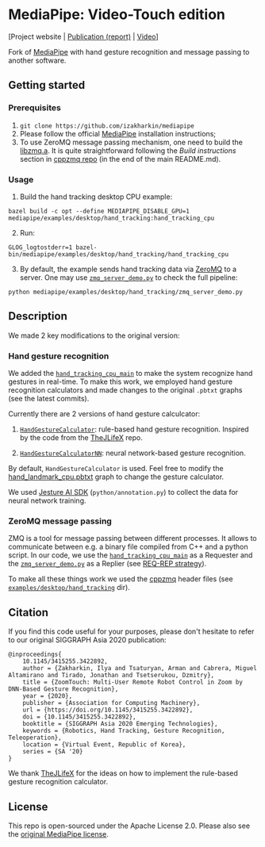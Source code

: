 # MediaPipe: Video-Touch edition

[Project website | [Publication (report)](https://dl.acm.org/doi/10.1145/3415255.3422892) | [Video](https://www.youtube.com/watch?v=F4X4jJwDBy4)]

Fork of [MediaPipe](https://github.com/google/mediapipe) with hand gesture recognition and message passing to another software.

## Getting started

### Prerequisites

1. `git clone https://github.com/izakharkin/mediapipe`
2. Please follow the official [MediaPipe](https://github.com/google/mediapipe) installation instructions;
3. To use ZeroMQ message passing mechanism, one need to build the [libzmq.a](https://github.com/zeromq/libzmq). It is quite straightforward following the *Build instructions* section in [cppzmq repo](https://github.com/zeromq/cppzmq#build-instructions) (in the end of the main README.md).

### Usage

1. Build the hand tracking desktop CPU example:

```
bazel build -c opt --define MEDIAPIPE_DISABLE_GPU=1 mediapipe/examples/desktop/hand_tracking:hand_tracking_cpu
```

2. Run:

```
GLOG_logtostderr=1 bazel-bin/mediapipe/examples/desktop/hand_tracking/hand_tracking_cpu
```

3. By default, the example sends hand tracking data via [ZeroMQ](https://zeromq.org) to a server. One may use [`zmq_server_demo.py`](https://github.com/izakharkin/mediapipe/blob/master/mediapipe/examples/desktop/hand_tracking/zmq_server_demo.py) to check the full pipeline:

```
python mediapipe/examples/desktop/hand_tracking/zmq_server_demo.py
```

## Description

We made 2 key modifications to the original version:

### Hand gesture recognition

We added the [`hand_tracking_cpu_main`](https://github.com/izakharkin/mediapipe/blob/master/mediapipe/examples/desktop/hand_tracking/hand_tracking_cpu_main.cc) to make the system recognize hand gestures in real-time. To make this work, we employed hand gesture recognition calculators and made changes to the original `.pbtxt` graphs (see the latest commits).

Currently there are 2 versions of hand gesture calculcator:

1. [`HandGestureCalculator`](https://github.com/izakharkin/mediapipe/blob/master/mediapipe/calculators/util/hand_gesture_calculator.cc): rule-based hand gesture recognition. Inspired by the code from the [TheJLifeX](https://gist.github.com/TheJLifeX) repo.

2. [`HandGestureCalculatorNN`](https://github.com/izakharkin/mediapipe/blob/master/mediapipe/calculators/util/hand_gesture_calculator_nn.cc): neural network-based gesture recognition.

By default, `HandGestureCalculator` is used. Feel free to modify the [hand_landmark_cpu.pbtxt](https://github.com/izakharkin/mediapipe/blob/d22b4668fc8012c639ecc1cb0f7fcf80954ecd30/mediapipe/modules/hand_landmark/hand_landmark_cpu.pbtxt#L171) graph to change the gesture calculator.

We used [Jesture AI SDK](https://github.com/jesture-ai/jesture-sdk) (`python/annotation.py`) to collect the data for neural network training.

### ZeroMQ message passing

ZMQ is a tool for message passing between different processes. It allows to communicate between e.g. a binary file compiled from C++ and a python script. In our code, we use the [`hand_tracking_cpu_main`](https://github.com/izakharkin/mediapipe/blob/master/mediapipe/examples/desktop/hand_tracking/hand_tracking_cpu_main.cc) as a Requester and the [`zmq_server_demo.py`](https://github.com/izakharkin/mediapipe/blob/master/mediapipe/examples/desktop/hand_tracking/zmq_server_demo.py) as a Replier (see [REQ-REP strategy](https://learning-0mq-with-pyzmq.readthedocs.io/en/latest/pyzmq/patterns/client_server.html)).

To make all these things work we used the [cppzmq](https://github.com/zeromq/cppzmq) header files (see [`examples/desktop/hand_tracking`](https://github.com/izakharkin/mediapipe/tree/master/mediapipe/examples/desktop/hand_tracking) dir).

## Citation

If you find this code useful for your purposes, please don't hesitate to refer to our original SIGGRAPH Asia 2020 publication:

```
@inproceedings{
    10.1145/3415255.3422892, 
    author = {Zakharkin, Ilya and Tsaturyan, Arman and Cabrera, Miguel Altamirano and Tirado, Jonathan and Tsetserukou, Dzmitry}, 
    title = {ZoomTouch: Multi-User Remote Robot Control in Zoom by DNN-Based Gesture Recognition}, 
    year = {2020}, 
    publisher = {Association for Computing Machinery}, 
    url = {https://doi.org/10.1145/3415255.3422892}, 
    doi = {10.1145/3415255.3422892}, 
    booktitle = {SIGGRAPH Asia 2020 Emerging Technologies}, 
    keywords = {Robotics, Hand Tracking, Gesture Recognition, Teleoperation}, 
    location = {Virtual Event, Republic of Korea}, 
    series = {SA '20} 
}
```

We thank [TheJLifeX](https://gist.github.com/TheJLifeX) for the ideas on how to implement the rule-based gesture recognition calculator.

## License

This repo is open-sourced under the Apache License 2.0. Please also see the [original MediaPipe license](https://github.com/google/mediapipe/blob/master/LICENSE).
